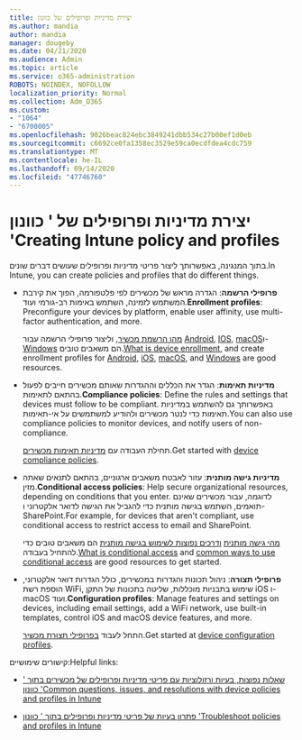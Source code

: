 ```yaml
---
title: יצירת מדיניות ופרופילים של כוונון
ms.author: mandia
author: mandia
manager: dougeby
ms.date: 04/21/2020
ms.audience: Admin
ms.topic: article
ms.service: o365-administration
ROBOTS: NOINDEX, NOFOLLOW
localization_priority: Normal
ms.collection: Adm_O365
ms.custom:
- "1064"
- "6700005"
ms.openlocfilehash: 9026beac824ebc3849241dbb534c27b00ef1d0eb
ms.sourcegitcommit: c6692ce0fa1358ec3529e59ca0ecdfdea4cdc759
ms.translationtype: MT
ms.contentlocale: he-IL
ms.lasthandoff: 09/14/2020
ms.locfileid: "47746760"
---
```

# <a name="creating-intune-policy-and-profiles"></a><span data-ttu-id="bc74b-102">יצירת מדיניות ופרופילים של ' כוונון '</span><span class="sxs-lookup"><span data-stu-id="bc74b-102">Creating Intune policy and profiles</span></span>

<span data-ttu-id="bc74b-103">בתוך המנגינה, באפשרותך ליצור פריטי מדיניות ופרופילים שעושים דברים שונים.</span><span class="sxs-lookup"><span data-stu-id="bc74b-103">In Intune, you can create policies and profiles that do different things.</span></span>

- <span data-ttu-id="bc74b-104">**פרופילי הרשמה**: הגדרה מראש של מכשירים לפי פלטפורמה, הפוך את קירבת המשתמש לזמינה, השתמש באימות רב-גורמי ועוד.</span><span class="sxs-lookup"><span data-stu-id="bc74b-104">**Enrollment profiles**: Preconfigure your devices by platform, enable user affinity, use multi-factor authentication, and more.</span></span>

  <span data-ttu-id="bc74b-105">[מהו הרשמת מכשיר](https://docs.microsoft.com/intune/device-enrollment), וליצור פרופילי הרשמה עבור [Android](https://docs.microsoft.com/intune/android-enroll), [IOS](https://docs.microsoft.com/intune/ios-enroll), [macOS](https://docs.microsoft.com/intune/macos-enroll)ו- [Windows](https://docs.microsoft.com/intune/windows-enrollment-methods) הם משאבים טובים.</span><span class="sxs-lookup"><span data-stu-id="bc74b-105">[What is device enrollment](https://docs.microsoft.com/intune/device-enrollment), and create enrollment profiles for [Android](https://docs.microsoft.com/intune/android-enroll), [iOS](https://docs.microsoft.com/intune/ios-enroll), [macOS](https://docs.microsoft.com/intune/macos-enroll), and [Windows](https://docs.microsoft.com/intune/windows-enrollment-methods) are good resources.</span></span>

- <span data-ttu-id="bc74b-106">**מדיניות תאימות**: הגדר את הכללים וההגדרות שאותם מכשירים חייבים לפעול בהתאם לתאימות.</span><span class="sxs-lookup"><span data-stu-id="bc74b-106">**Compliance policies**: Define the rules and settings that devices must follow to be compliant.</span></span> <span data-ttu-id="bc74b-107">באפשרותך גם להשתמש במדיניות תאימות כדי לנטר מכשירים ולהודיע למשתמשים על אי-תאימות.</span><span class="sxs-lookup"><span data-stu-id="bc74b-107">You can also use compliance policies to monitor devices, and notify users of non-compliance.</span></span>

  <span data-ttu-id="bc74b-108">תחילת העבודה עם [מדיניות תאימות מכשירים](https://docs.microsoft.com/intune/device-compliance-get-started).</span><span class="sxs-lookup"><span data-stu-id="bc74b-108">Get started with [device compliance policies](https://docs.microsoft.com/intune/device-compliance-get-started).</span></span>
- <span data-ttu-id="bc74b-109">**מדיניות גישה מותנית**: עזור לאבטח משאבים ארגוניים, בהתאם לתנאים שאתה מזין.</span><span class="sxs-lookup"><span data-stu-id="bc74b-109">**Conditional access policies**: Help secure organizational resources, depending on conditions that you enter.</span></span> <span data-ttu-id="bc74b-110">לדוגמה, עבור מכשירים שאינם תואמים, השתמש בגישה מותנית כדי להגביל את הגישה לדואר אלקטרוני ו-SharePoint.</span><span class="sxs-lookup"><span data-stu-id="bc74b-110">For example, for devices that aren't compliant, use conditional access to restrict access to email and SharePoint.</span></span>

  <span data-ttu-id="bc74b-111">[מהי גישה מותנית](https://docs.microsoft.com/intune/conditional-access) [ודרכים נפוצות לשימוש בגישה מותנית](https://docs.microsoft.com/intune/conditional-access-intune-common-ways-use) הם משאבים טובים כדי להתחיל בעבודה.</span><span class="sxs-lookup"><span data-stu-id="bc74b-111">[What is conditional access](https://docs.microsoft.com/intune/conditional-access) and [common ways to use conditional access](https://docs.microsoft.com/intune/conditional-access-intune-common-ways-use) are good resources to get started.</span></span>

- <span data-ttu-id="bc74b-112">**פרופילי תצורה**: ניהול תכונות והגדרות במכשירים, כולל הגדרות דואר אלקטרוני, הוספת רשת WiFi, שימוש בתבניות מוכללות, שליטה בתכונות של התקן iOS ו-macOS ועוד.</span><span class="sxs-lookup"><span data-stu-id="bc74b-112">**Configuration profiles**: Manage features and settings on devices, including email settings, add a WiFi network, use built-in templates, control iOS and macOS device features, and more.</span></span>

  <span data-ttu-id="bc74b-113">התחל לעבוד [בפרופילי תצורת מכשיר](https://docs.microsoft.com/intune/device-profiles).</span><span class="sxs-lookup"><span data-stu-id="bc74b-113">Get started at [device configuration profiles](https://docs.microsoft.com/intune/device-profiles).</span></span>

<span data-ttu-id="bc74b-114">קישורים שימושיים:</span><span class="sxs-lookup"><span data-stu-id="bc74b-114">Helpful links:</span></span>

- [<span data-ttu-id="bc74b-115">שאלות נפוצות, בעיות ורזולוציות עם פריטי מדיניות ופרופילים של מכשירים בתוך ' כוונון '</span><span class="sxs-lookup"><span data-stu-id="bc74b-115">Common questions, issues, and resolutions with device policies and profiles in Intune</span></span>](https://docs.microsoft.com/intune/device-profile-troubleshoot)

- [<span data-ttu-id="bc74b-116">פתרון בעיות של פריטי מדיניות ופרופילים בתוך ' כוונון '</span><span class="sxs-lookup"><span data-stu-id="bc74b-116">Troubleshoot policies and profiles in Intune</span></span>](https://docs.microsoft.com/intune/troubleshoot-policies-in-microsoft-intune)
